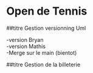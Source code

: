 # Open de Tennis

##titre Gestion versionning Uml  

 -version Bryan  
 -version Mathis  
 -Merge sur le main (bientot)  
  
##titre Gestion de la billeterie  
